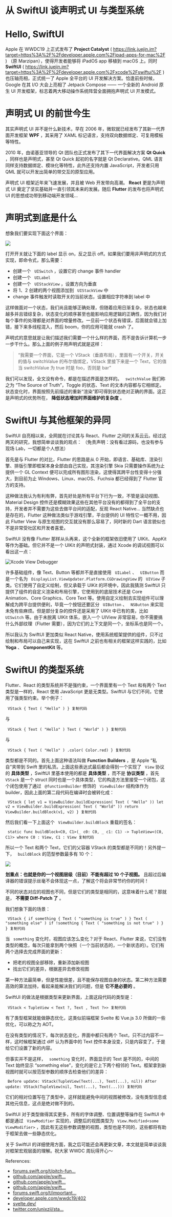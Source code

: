 # 从 SwiftUI 谈声明式 UI 与类型系统 #

# Hello, SwiftUI #

Apple 在 WWDC19 上正式发布了 **Project Catalyst** ( https://link.juejin.im?target=https%3A%2F%2Fdeveloper.apple.com%2Fipad-apps-for-mac%2F ) （原 Marzipan），使得开发者能够将 iPadOS app 移植到 macOS 上。同时 **SwiftUI** ( https://link.juejin.im?target=https%3A%2F%2Fdeveloper.apple.com%2Fxcode%2Fswiftui%2F ) 也压轴亮相，正式统一了 Apple 全平台的 UI 开发解决方案。恰逢前些时候，Google 在其 I/O 大会上亮相了 Jetpack Compose —— 一个全新的 Android 原生 UI 开发框架，标志着两大移动操作系统阵营全面拥抱声明式 UI 开发模式。

# 声明式 UI 的前世今生 #

其实声明式 UI 并不是什么新技术，早在 2006 年，微软就已经发布了其新一代界面开发框架 **WPF** ，其采用了 XAML 标记语言，支持双向数据绑定、可复用模板等特性。

2010 年，由诺基亚领导的 Qt 团队也正式发布了其下一代界面解决方案 **Qt Quick** ，同样也是声明式，甚至 Qt Quick 起初的名字就是 Qt Declarative。QML 语言同样支持数据绑定、模块化等特性，此外还支持内置 JavaScript，开发者只用 QML 就可以开发出简单的带交互的原型应用。

声明式 UI 框架近年来飞速发展，并且被 Web 开发带向高潮。 **React** 更是为声明式 UI 奠定了坚实基础并一直引领其未来的发展。随后 **Flutter** 的发布也将声明式 UI 的思想成功带到移动端开发领域...

# 声明式到底是什么 #

想象我们要实现下面这个界面：

![](https://user-gold-cdn.xitu.io/2019/6/6/16b2ba22c59ee9fa?imageView2/0/w/1280/h/960/ignore-error/1)

打开开关就让下面的 label 显示 on，反之显示 off。如果我们要用非声明式的方式实现，即命令式，那么需要：

* 创建一个 ` UISwitch` ，设置它的 change 事件 handler
* 创建一个 ` UILabel`
* 创建一个 ` UIStackView` ，设置方向为垂直
* 将 1、2 创建的两个视图添加到 ` UIStackView` 中
* change 事件触发时读取开关的当前状态，设置相应字符串到 label 中

这样做面对一个状态，我们尚且能够正确处理，但随着应用日渐复杂，状态也越来越多并且错综复杂，状态变化的顺序甚至也能影响应用逻辑的正确性，因为我们对每个事件的处理都是对界面的增量修改。一旦前一个状态有错误，后面就会错上加错，接下来多线程混入，然后 boom，你的应用可能就 crash 了。

声明式的意思就是让我们描述我们需要一个什么样的界面，而不是告诉计算机一步一步干什么。那么上面的例子用声明式就是这样：

> 
> 
> 
> “我需要一个界面，它是一个 VStack（垂直布局），里面有一个开关，开关的值与 switchValue 的布尔值绑定，VStack 里接下来是一个
> Text，它的值当 switchValue 为 true 时是 foo，否则是 bar”
> 
> 

我们可以发现，全文没有命令，都是在描述界面是怎样的。 ` switchValue` 我们称之为 “The Source of Truth”，Toggle 的状态、Text 的文本内容都与它相绑定。状态变化时，界面按照先前描述的重新“渲染”即可得到状态绝对正确的界面。这正是声明式的优势所在， **降低状态增加时界面维护的复杂度** 。

# SwiftUI 与其他框架的异同 #

SwiftUI 自亮相以来，全网就在讨论其与 React、Flutter 之间的关系云云。经过这两天的研究，我想简单谈谈我的观点： （免责声明：没有看过源码，也没有参与现场 Lab，一切都是个人想法）

首先是与 Flutter 的对比，Flutter 的思路是从 0 开始，即语言、基础库、渲染引擎、排版引擎即框架本身全部由自己实现，其渲染引擎 Skia 只需要操作系统为止提供一个 GL Context 便可以完成所有图形渲染，这使得其跨平台性变得十分强大，到目前为止 Windows、Linux、macOS、Fuchsia 都已经得到了 Flutter 官方的支持。

这种做法我认为有利有弊，首先好处是所有平台下行为一致，不管是滚动视图、Material Design 控件还是模糊效果这些在其他平台没有的都得到了全平台的支持，开发者并不需要为这些去做平台间的适配，反观 React Native... 当然缺点也是存在的，Flutter 这种做法类似于游戏引擎，平台提供的 UI 特性它一概不用，因此 Flutter View 与原生视图的交互就没有那么容易了，同时新的 Dart 语言貌似也不是非常受社区和开发者喜爱。

SwiftUI 没有像 Flutter 那样从头再来，这个全新的框架依旧使用了 UIKit、AppKit 等作为基础。但它并不是一个 UIKit 的声明式封装，通过 Xcode 的调试视图可以看出这一点：

![Xcode View Debugger](https://user-gold-cdn.xitu.io/2019/6/6/16b2b945b863f2a7?imageView2/0/w/1280/h/960/ignore-error/1)

许多基础组件，像 Text、Button 等都并不是直接使用 ` UILabel` 、 ` UIButton` 而是一个名为 ` DisplayList.ViewUpdater.Platform.CGDrawingView` 的 ` UIView` 子类。它们使用了自定义绘制，但又承载于 UIKit 的环境中，因此我猜测 SwiftUI 只提供了组件的自定义渲染和布局引擎，它使用到的底层技术还是 Core Animation、Core Graphics、Core Text 等。使用自定义绘制去实现组件可以理解成为跨平台提供便利，毕竟一个按钮还要区分 ` UIButton` 、 ` NSButton` 来实现未免有些麻烦。但是部分复杂的控件还是采用了 UIKit 中已有的类，比如 ` UISwitch` 等。由于未脱离 UIKit 体系，嵌入一个 UIView 非常容易，你不需要搞什么外部纹理（Flutter 需要），因为它们的上下文是同一个，坐标系也是同一个。

所以我认为 SwiftUI 更加类似 React Native，使用系统框架提供的组件，只不过绘制和布局可以自己来实现，这在 SwiftUI 之前也有相关的框架这样实践的，比如 **Yoga** 、 **ComponentKit** 等。

# SwiftUI 的类型系统 #

Flutter、React 的类型系统并不是强约束，一个界面里有一个 Text 和有两个 Text 类型是一样的，React 使用 JavaScript 更是无类型。SwiftUI 与它们不同，它使用了强类型约束。举个例子：

` VStack { Text ( "Hello" ) } 复制代码`

与

` VStack { Text ( "Hello" ) Text ( "World" ) } 复制代码`

与

` VStack { Text ( "Hello" ) .color( Color.red) } 复制代码`

类型都是不同的。首先上面这种语法叫做 **Function Builders** ，是 Apple “私自”夹带到 Swift 里的私货。上面这些表达式最后都会得到一个实现了 ` View` 协议的 **具体类型** ，SwiftUI 里基本使用的都是 **具体类型** ，而不是 **协议类型** ，首先 ` VStack` 是一个 struct 同时也是一个具体类型，它的构造方法里接受一个闭包，这个闭包使用了通过 ` @functionBuilder` 修饰的 ` ViewBuilder` 结构体作为 builder，因此上面的第二段代码在编译时会被转化成：

` VStack { let v1 = ViewBuilder.buildExpression( Text ( "Hello" )) let v2 = ViewBuilder.buildExpression( Text ( "World" )) return ViewBuilder.buildBlock(v1, v2) } 复制代码`

然后我们看一下上面这个 ` ViewBuilder.buildBlock` 重载的签名：

` static func buildBlock<C0, C1>(_ c0: C0, _ c1: C1) -> TupleView<(C0, C1)> where C0 : View, C1 : View 复制代码`

所以一个 Text 和两个 Text，它们的父容器 VStack 的类型都是不同的！另外提一下， ` buildBlock` 的范型参数最多有 10 个：

![](https://user-gold-cdn.xitu.io/2019/6/6/16b2bc2dc598431a?imageView2/0/w/1280/h/960/ignore-error/1)

**划重点：也就是你的一个视图层级（目前）不能有超过 10 个子视图。** 且超过后编译器的错误提示丝毫不会体现这一点，了解这个将会非常节约你的时间！

不同的状态对应的视图也不同，但是它们的类型是相同的，这意味着什么呢？那就是， **不需要 Diff-Patch 了** 。

我们想象下面的场景：

` VStack { if something { Text ( "something is true" ) } Text ( "something else" ) if !something { Text ( "something is not true" ) } } 复制代码`

当 ` something` 变化时，视图应该怎么变化？对于 React、Flutter 来说，它们没有类型的概念，每次只能拿到两个快照（一个当前状态的，一个新状态的）。它们有两个选择去完成界面的更新：

* 把老的视图全部移除，重新添加新视图
* 找出它们的差异，根据差异去修改视图

第一种方法最简单，但是性能很差，且不能保存视图自身的状态。第二种方法需要高效的算法加持，看起来能解决我们的问题，但是 **它不是必要的** 。

SwiftUI 的做法是根据类型来更新界面，上面这段代码的类型是：

` VStack < TupleView < Text ?, Text , Text ?>> 复制代码`

有了类型框架就能做静态优化，这类似前端框架 Svelte 和 Vue.js 3.0 所做的一些优化，可以称之为 AOT。

在没有类型的情况下，每次状态变化，界面中都只有两个 Text，只不过内容不一样，这时候框架通过 diff 认为界面中的 Text 控件本身没变，只是内容变了，于是给它们设置了新的内容。

但事实并不是这样， ` something` 变化时，界面显示的 Text 是不同的，中间的 Text 始终显示 “something else”，变化的是它上下两个相邻的 Text。框架拿到新视图时就可以按范型参数的顺序去检查他们的差异：

` Before update: VStack(TupleView(Text(...), Text(...), nil)) After update: VStack(TupleView(nil, Text(...), Text(...))) 复制代码`

它们的相对位置写在了类型中，这样就能避免中间的视图被修改，没有类型信息或其他元信息，这点是绝对做不到的。

SwiftUI 对于类型做得其实更多，所有的字体调整、位置调整等操作在 SwiftUI 中都是通过 ` ViewModifier` 实现的，调整后的视图类型为 ` View.Modified<some ViewModifier>` ，因此有无这些参数调整的视图，类型也是不同的，这些都将有助于框架去做一些静态优化。

关于 SwiftUI 的详细使用方面，我之后可能还会再更新文章，本文就是简单谈谈我对框架宏观层面的理解。祝大家 WWDC 周玩得开心～

References:

* [forums.swift.org/t/pitch-fun…]( https://link.juejin.im?target=https%3A%2F%2Fforums.swift.org%2Ft%2Fpitch-function-builders%2F25167 )
* [github.com/apple/swift…]( https://link.juejin.im?target=https%3A%2F%2Fgithub.com%2Fapple%2Fswift-evolution%2Fblob%2F9992cf3c11c2d5e0ea20bee98657d93902d5b174%2Fproposals%2FXXXX-function-builders.md )
* [github.com/apple/swift…]( https://link.juejin.im?target=https%3A%2F%2Fgithub.com%2Fapple%2Fswift-evolution%2Fblob%2Fmaster%2Fproposals%2F0258-property-delegates.md )
* [github.com/apple/swift…]( https://link.juejin.im?target=https%3A%2F%2Fgithub.com%2Fapple%2Fswift-evolution%2Fblob%2Fmaster%2Fproposals%2F0244-opaque-result-types.md )
* [forums.swift.org/t/important…]( https://link.juejin.im?target=https%3A%2F%2Fforums.swift.org%2Ft%2Fimportant-evolution-discussion-of-the-new-dsl-feature-behind-swiftui%2F25168 )
* [developer.apple.com/wwdc19/402]( https://link.juejin.im?target=https%3A%2F%2Fdeveloper.apple.com%2Fwwdc19%2F402 )
* [svelte.dev/]( https://link.juejin.im?target=https%3A%2F%2Fsvelte.dev%2F )
* [twitter.com/unixzii/sta…]( https://link.juejin.im?target=https%3A%2F%2Ftwitter.com%2Funixzii%2Fstatus%2F1136330564582092800%3Fs%3D20 )